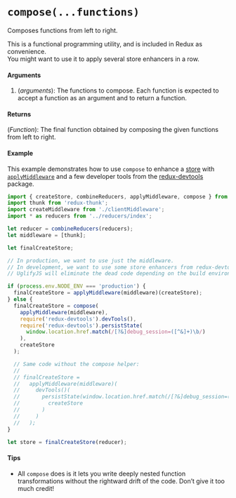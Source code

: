 # `compose(...functions)`

Composes functions from left to right.

This is a functional programming utility, and is included in Redux as convenience.  
You might want to use it to apply several store enhancers in a row.

#### Arguments

1. (*arguments*): The functions to compose. Each function is expected to accept a function as an argument and to return a function.

#### Returns

(*Function*): The final function obtained by composing the given functions from left to right.

#### Example

This example demonstrates how to use `compose` to enhance a [store](Store.md) with [`applyMiddleware`](applyMiddleware.md) and a few developer tools from the [redux-devtools](https://github.com/gaearon/redux-devtools) package.

```js
import { createStore, combineReducers, applyMiddleware, compose } from 'redux';
import thunk from 'redux-thunk';
import createMiddleware from './clientMiddleware';
import * as reducers from '../reducers/index';

let reducer = combineReducers(reducers);
let middleware = [thunk];

let finalCreateStore;

// In production, we want to use just the middleware.
// In development, we want to use some store enhancers from redux-devtools.
// UglifyJS will eliminate the dead code depending on the build environment.

if (process.env.NODE_ENV === 'production') {
  finalCreateStore = applyMiddleware(middleware)(createStore);
} else {
  finalCreateStore = compose(
    applyMiddleware(middleware),
    require('redux-devtools').devTools(),
    require('redux-devtools').persistState(
      window.location.href.match(/[?&]debug_session=([^&]+)\b/)
    ),
    createStore
  );

  // Same code without the compose helper:
  //
  // finalCreateStore =
  //   applyMiddleware(middleware)(
  //     devTools()(
  //       persistState(window.location.href.match(/[?&]debug_session=([^&]+)\b/))(
  //         createStore
  //       )
  //     )
  //   );
}

let store = finalCreateStore(reducer);
```

#### Tips

* All `compose` does is it lets you write deeply nested function transformations without the rightward drift of the code. Don’t give it too much credit!